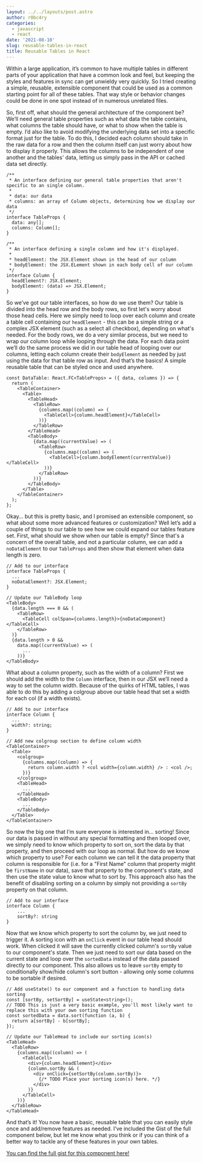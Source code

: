 ```yaml
---
layout: ../../layouts/post.astro
author: r0bc4ry
categories:
  - javascript
  - react
date: '2021-08-10'
slug: reusable-tables-in-react
title: Reusable Tables in React
---
```


Within a large application, it’s common to have multiple tables in different parts of your application that have a common look and feel, but keeping the styles and features in sync can get unwieldy very quickly. So I tried creating a simple, reusable, extensible component that could be used as a common starting point for all of these tables. That way style or behavior changes could be done in one spot instead of in numerous unrelated files.

So, first off, what should the general architecture of the component be? We’ll need general table properties such as what data the table contains, what columns the table should have, or what to show when the table is empty. I’d also like to avoid modifying the underlying data set into a specific format just for the table. To do this, I decided each column should take in the raw data for a row and then the column itself can just worry about how to display it properly. This allows the columns to be independent of one another and the tables' data, letting us simply pass in the API or cached data set directly.

```tsx
/**
 * An interface defining our general table properties that aren't specific to an single column.
 *
 * data: our data
 * columns: an array of Column objects, determining how we display our data
 */
interface TableProps {
  data: any[];
  columns: Column[];
}

/**
 * An interface defining a single column and how it's displayed.
 *
 * headElement: the JSX.Element shown in the head of our column
 * bodyElement: the JSX.ELement shown in each body cell of our column
 */
interface Column {
  headElement?: JSX.Element;
  bodyElement: (data) => JSX.Element;
}
```

So we’ve got our table interfaces, so how do we use them? Our table is divided into the head row and the body rows, so first let's worry about those head cells. Here we simply need to loop over each column and create a table cell containing our `headElement` - this can be a simple string or a complex JSX element (such as a select all checkbox), depending on what's needed. For the body rows, we do a very similar process, but we need to wrap our column loop while looping through the data. For each data point we’ll do the same process we did in our table head of looping over our columns, letting each column create their `bodyElement` as needed by just using the data for that table row as input. And that’s the basics! A simple reusable table that can be styled once and used anywhere.

```tsx
const DataTable: React.FC<TableProps> = ({ data, columns }) => {
  return (
    <TableContainer>
      <Table>
        <TableHead>
          <TableRow>
            {columns.map((column) => (
              <TableCell>{column.headElement}</TableCell>
            ))}
          </TableRow>
        </TableHead>
        <TableBody>
          {data.map((currentValue) => (
            <TableRow>
              {columns.map((column) => (
                <TableCell>{column.bodyElement(currentValue)}</TableCell>
              ))}
            </TableRow>
          ))}
        </TableBody>
      </Table>
    </TableContainer>
  );
};
```

Okay… but this is pretty basic, and I promised an extensible component, so what about some more advanced features or customization? Well let’s add a couple of things to our table to see how we could expand our tables feature set. First, what should we show when our table is empty? Since that's a concern of the overall table, and not a particular column, we can add a `noDataElement` to our `TableProps` and then show that element when data length is zero.

```tsx
// Add to our interface
interface TableProps {
  ...
  noDataElement?: JSX.Element;
}

// Update our TableBody loop
<TableBody>
  {data.length === 0 && (
    <TableRow>
      <TableCell colSpan={columns.length}>{noDataComponent}</TableCell>
    </TableRow>
  )}
  {data.length > 0 &&
    data.map((currentValue) => (
      ...
    ))}
</TableBody>

```

What about a column property, such as the width of a column? First we should add the width to the `Column` interface, then in our JSX we’ll need a way to set the column width. Because of the quirks of HTML tables, I was able to do this by adding a colgroup above our table head that set a width for each col (if a width exists).

```tsx
// Add to our interface
interface Column {
  ...
  width?: string;
}

// Add new colgroup section to define column width
<TableContainer>
  <Table>
    <colgroup>
      {columns.map((column) => {
        return column.width ? <col width={column.width} /> : <col />;
      })}
    </colgroup>
    <TableHead>
      ...
    </TableHead>
    <TableBody>
      ...
    </TableBody>
  </Table>
</TableContainer>
```

So now the big one that I’m sure everyone is interested in… sorting! Since our data is passed in without any special formatting and then looped over, we simply need to know which property to sort on, sort the data by that property, and then proceed with our loop as normal. But how do we know which property to use? For each column we can tell it the data property that column is responsible for (i.e. for a "First Name" column that property might be `firstName` in our data), save that property to the component's state, and then use the state value to know what to sort by. This approach also has the benefit of disabling sorting on a column by simply not providing a `sortBy` property on that column.

```tsx
// Add to our interface
interface Column {
    ...
    sortBy?: string
}
```

Now that we know which property to sort the column by, we just need to trigger it. A sorting icon with an `onClick` event in our table head should work. When clicked it will save the currently clicked column's `sortBy` value to our component's state. Then we just need to sort our data based on the current state and loop over the `sortedData` instead of the data passed directly to our component. This also allows us to leave `sortBy` empty to conditionally show/hide column's sort button - allowing only some columns to be sortable if desired.

```tsx
// Add useState() to our component and a function to handling data sorting
const [sortBy, setSortBy] = useState<string>();
// TODO This is just a very basic example, you'll most likely want to replace this with your own sorting function
const sortedData = data.sort(function (a, b) {
  return a[sortBy] - b[sortBy];
});

// Update our TableHead to include our sorting icon(s)
<TableHead>
  <TableRow>
    {columns.map((column) => (
      <TableCell>
        <div>{column.headElement}</div>
        {column.sortBy && (
          <div onClick={setSortBy(column.sortBy)}>
            {/* TODO Place your sorting icon(s) here. */}
          </div>
        )}
      </TableCell>
    ))}
  </TableRow>
</TableHead>
```

And that’s it! You now have a basic, reusable table that you can easily style once and add/remove features as needed. I’ve included the Gist of the full component below, but let me know what you think or if you can think of a better way to tackle any of these features in your own tables.

[You can find the full gist for this component here!](https://gist.github.com/r0bc4ry/8599ea9c7ac6f326912fd196e88f7f66)
